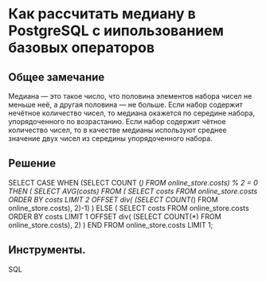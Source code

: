 # Как рассчитать медиану в PostgreSQL с иипользованием базовых операторов

## Общее замечание
Медиана — это такое число, что половина элементов набора чисел не меньше неё, а другая половина — не больше.
Если набор содержит нечётное количество чисел, то медиана окажется по середине набора, упорядоченного по возрастанию.
Если набор содержит чётное количество чисел, то в качестве медианы используют среднее значение двух чисел из середины упорядоченного набора.

## Решение
SELECT
CASE WHEN (SELECT COUNT (*)
FROM online_store.costs) % 2 = 0 THEN ( 
   SELECT AVG(costs)
   FROM (
   SELECT costs
   FROM online_store.costs
   ORDER BY costs
   LIMIT 2 OFFSET div(
   (SELECT COUNT(*)
   FROM online_store.costs), 2)-1)
)
ELSE (
   SELECT costs
   FROM online_store.costs
   ORDER BY costs
   LIMIT 1 OFFSET div(
   (SELECT COUNT(*)
   FROM online_store.costs), 2)
)
END
FROM online_store.costs
LIMIT 1;




## Инструменты.
SQL
